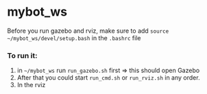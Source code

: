 # mybot_ws

Before you run gazebo and rviz, make sure to add `source ~/mybot_ws/devel/setup.bash` in the `.bashrc` file

### To run it:

1. in `~/mybot_ws` run `run_gazebo.sh` first => this should open Gazebo
2. After that you could start `run_cmd.sh` or `run_rviz.sh` in any order.
  1. In the rviz

